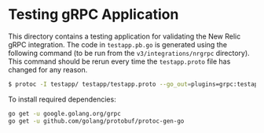 # Testing gRPC Application

This directory contains a testing application for validating the New Relic gRPC
integration.  The code in `testapp.pb.go` is generated using the following
command (to be run from the `v3/integrations/nrgrpc` directory).  This command
should be rerun every time the `testapp.proto` file has changed for any reason.

```bash
$ protoc -I testapp/ testapp/testapp.proto --go_out=plugins=grpc:testapp
```

To install required dependencies:

```bash
go get -u google.golang.org/grpc
go get -u github.com/golang/protobuf/protoc-gen-go
```

